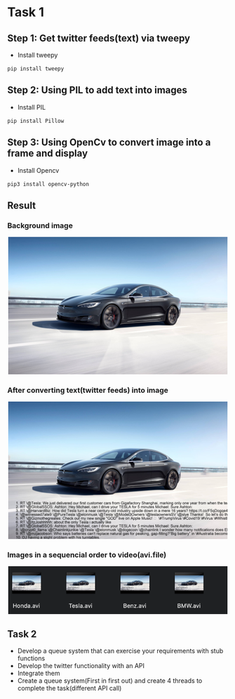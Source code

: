 # Task 1
## Step 1: Get twitter feeds(text) via tweepy

- Install tweepy
```
pip install tweepy
```
## Step 2: Using PIL to add text into images
- Install PIL
```
pip install Pillow
```
## Step 3: Using OpenCv to convert image into a frame and display
- Install Opencv
```
pip3 install opencv-python
```
## Result
### Background image
<p align="middle">
  <img src= "https://github.com/BUEC500C1/video-Jie1995tbc/blob/master/Part%202/image/start.jpg" width=500> 
</p>

### After converting text(twitter feeds) into image 
<p align="middle">
  <img src= "https://github.com/BUEC500C1/video-Jie1995tbc/blob/master/Part%202/image/tesla.jpg" width=500> 
</p>

### Images in a sequencial order to video(avi.file)
<p align="middle">
  <img src= "https://github.com/BUEC500C1/video-Jie1995tbc/blob/master/Part%202/image_to_video.png" width=500> 
</p>

## Task 2
- Develop a queue system that can exercise your requirements with stub functions
- Develop the twitter functionality with an API
- Integrate them
- Create a queue system(First in first out) and create 4 threads to complete the task(different API call)



